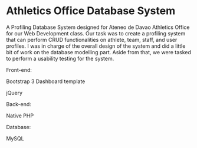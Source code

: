 # Athletics Office Database System
A Profiling Database System designed for Ateneo de Davao Athletics Office for our Web Development class.
Our task was to create a profiling system that can perform CRUD functionalities on athlete, team, staff, and user profiles. I was in charge of the overall design of the system and did a little bit of work on the database modelling part. Aside from that, we were tasked to perform a usability testing for the system.

Front-end:

Bootstrap 3 Dashboard template

jQuery


Back-end:

Native PHP


Database:

MySQL
